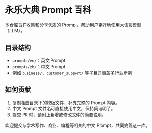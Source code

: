 # 永乐大典 Prompt 百科

本仓库旨在收集和分享优质的 Prompt，帮助用户更好地使用大语言模型（LLM）。

## 目录结构

- `prompts/en/`：英文 Prompt
- `prompts/zh/`：中文 Prompt
- 例如 `business/`、`customer_support/` 等子目录涵盖多行业示例

## 如何贡献

1. 复制相应目录下的模板文件，补充完整的 Prompt 内容。
2. 中文 Prompt 文件名可直接使用中文，保持简洁明了。
3. 提交 PR 时，请附上新增或修改文件的简要说明。

欢迎提交与学术写作、商业、编程等相关的中文 Prompt，共同完善这一库。
